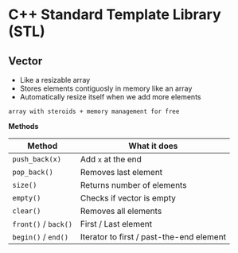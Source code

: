 # C++ Standard Template Library (STL)
## Vector
- Like a resizable array
- Stores elements contiguosly in memory like an array
- Automatically resize itself when we add more elements

`array with steroids + memory management for free`

**Methods**

| Method               | What it does                             |
| -------------------- | ---------------------------------------- |
| `push_back(x)`       | Add `x` at the end                       |
| `pop_back()`         | Removes last element                     |
| `size()`             | Returns number of elements               |
| `empty()`            | Checks if vector is empty                |
| `clear()`            | Removes all elements                     |
| `front()` / `back()` | First / Last element                     |
| `begin()` / `end()`  | Iterator to first / past-the-end element |
